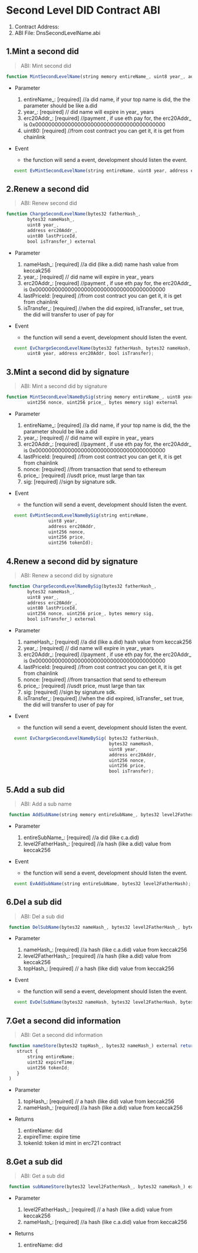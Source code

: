 <!-- span class="content-title"> Second Level DID</span -->
# Second Level DID Contract ABI
1. Contract Address: 
2. ABI File: DnsSecondLevelName.abi


## 1.Mint a second did

> ABI: Mint second did


```js
function MintSecondLevelName(string memory entireName_, uint8 year_, address erc20Addr_, uint80 lastPriceId) external 
```

- Parameter
   1. entireName_: [required] //a did name,  if your top name is did, the the parameter should be like a.did
   2. year_: [required] // did name will expire in year_ years
   3. erc20Addr_: [required] //payment , if use eth pay for, the erc20Addr_ is 0x0000000000000000000000000000000000000000
   4. uint80: [required] //from cost contract you can get it, it is get from chainlink

- Event  
   - the function will send a event, development should listen the event.

```js
   event EvMintSecondLevelName(string entireName, uint8 year, address erc20Addr, uint256 tokenId);
```

## 2.Renew a second did 

> ABI: Renew second did


```js
function ChargeSecondLevelName(bytes32 fatherHash_,
        bytes32 nameHash_,
        uint8 year_,
        address erc20Addr_,
        uint80 lastPriceId,
        bool isTransfer_) external
```

- Parameter
   1. nameHash_: [required] //a did (like a.did) name hash value from keccak256
   2. year_: [required] // did name will expire in year_ years
   3. erc20Addr_: [required] //payment , if use eth pay for, the erc20Addr_ is 0x0000000000000000000000000000000000000000
   4. lastPriceId: [required] //from cost contract you can get it, it is get from chainlink
   5. isTransfer_: [required] //when the did expired, isTransfer_ set true, the did will transfer to user of pay for

- Event  
   - the function will send a event, development should listen the event.

```js
   event EvChargeSecondLevelName(bytes32 fatherHash, bytes32 nameHash,
        uint8 year, address erc20Addr, bool isTransfer);
```

## 3.Mint a second did by signature

> ABI: Mint a second did by signature


```js
function MintSecondLevelNameBySig(string memory entireName_, uint8 year_, address erc20Addr_, uint80 lastPriceId,
        uint256 nonce, uint256 price_, bytes memory sig) external
```

- Parameter
   1. entireName_: [required] //a did name,  if your top name is did, the the parameter should be like a.did
   2. year_: [required] // did name will expire in year_ years
   3. erc20Addr_: [required] //payment , if use eth pay for, the erc20Addr_ is 0x0000000000000000000000000000000000000000
   4. lastPriceId: [required] //from cost contract you can get it, it is get from chainlink
   5. nonce: [required] //from transaction that send to ethereum
   6. price_: [required] //usdt price, must large than tax
   7. sig: [required]  //sign by signature sdk.

- Event  
   - the function will send a event, development should listen the event.

```js
   event EvMintSecondLevelNameBySig(string entireName, 
                uint8 year, 
                address erc20Addr, 
                uint256 nonce, 
                uint256 price, 
                uint256 tokenId);
```



## 4.Renew a second did by signature

> ABI: Renew a second did by signature


```js
 function ChargeSecondLevelNameBySig(bytes32 fatherHash_,
        bytes32 nameHash_,
        uint8 year_,
        address erc20Addr_,
        uint80 lastPriceId,
        uint256 nonce, uint256 price_, bytes memory sig,
        bool isTransfer_) external 
```

- Parameter
   1. nameHash_: [required] //a did (like a.did) hash value from keccak256
   2. year_: [required] // did name will expire in year_ years
   3. erc20Addr_: [required] //payment , if use eth pay for, the erc20Addr_ is 0x0000000000000000000000000000000000000000
   4. lastPriceId: [required] //from cost contract you can get it, it is get from chainlink
   5. nonce: [required] //from transaction that send to ethereum
   6. price_: [required] //usdt price, must large than tax
   7. sig: [required]  //sign by signature sdk.
   8. isTransfer_:  [required]  //when the did expired, isTransfer_ set true, the did will transfer to user of pay for

- Event  
   - the function will send a event, development should listen the event.

```js
   event EvChargeSecondLevelNameBySig( bytes32 fatherHash, 
                                       bytes32 nameHash, 
                                       uint8 year, 
                                       address erc20Addr,
                                       uint256 nonce, 
                                       uint256 price, 
                                       bool isTransfer);
```


## 5.Add a sub did

> ABI: Add a sub name


```js
 function AddSubName(string memory entireSubName_, bytes32 level2FatherHash_) external 
```

- Parameter
   1. entireSubName_: [required] //a did (like c.a.did)  
   2. level2FatherHash_: [required] //a hash (like a.did) value from keccak256

- Event  
   - the function will send a event, development should listen the event.

```js
   event EvAddSubName(string entireSubName, bytes32 level2FatherHash);
```

## 6.Del a sub did

> ABI: Del a sub did


```js
 function DelSubName(bytes32 nameHash_, bytes32 level2FatherHash_, bytes32 topHash_) external 
```

- Parameter
   1. nameHash_: [required] //a hash (like c.a.did) value from keccak256
   2. level2FatherHash_: [required] //a hash (like a.did) value from keccak256
   3. topHash_: [required] // a hash (like did) value from keccak256

- Event  
   - the function will send a event, development should listen the event.

```js
   event EvDelSubName(bytes32 nameHash, bytes32 level2FatherHash, bytes32 topHash);
```


## 7.Get a second did information

> ABI: Get a second did information


```js
 function nameStore(bytes32 topHash_, bytes32 nameHash_) external returns(
    struct {
        string entireName;
        uint32 expireTime;
        uint256 tokenId;
    }
 )
```

- Parameter
   1. topHash_: [required] // a hash (like did) value from keccak256
   2. nameHash_: [required] //a hash (like a.did) value from keccak256
   
- Returns
   1. entireName: did
   2. expireTime: expire time
   3. tokenId: token id mint in erc721 contract



## 8.Get a sub did

> ABI: Get a sub did 


```js
 function subNameStore(bytes32 level2FatherHash_, bytes32 nameHash_) external returns( string memory);
```

- Parameter
   1. level2FatherHash_: [required] // a hash (like a.did) value from keccak256
   2. nameHash_: [required] //a hash (like c.a.did) value from keccak256
   
- Returns
   1. entireName: did
   








